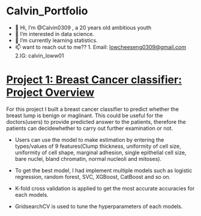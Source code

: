 # Calvin_Portfolio
- 👋 Hi, I’m @Calvin0309 , a 20 years old ambitious youth
- 👀 I’m interested in data science.
- 🌱 I’m currently learning statistics.
- 📫 want to reach out to me??  1. Email: lowcheeseng0309@gmail.com 2.IG: calvin_loww01

# **[Project 1: Breast Cancer classifier: Project Overview](https://github.com/Calvin0309/Project_1_Breast_Cancer)** 

For this project I built a breast cancer classifier to predict whether the breast lump is benign or maglinant. This could be useful for the doctors(users) to provide predicted answer to the patients, therefore the patients can decidewhether to carry out further examination or not. 

- Users can use the model to make estimation by entering the types/values of 9 features(Clump thickness, uniformity of cell size,	uniformity of cell shape,	marginal adhesion, single epithelial cell size,	bare nuclei,	bland chromatin, normal nucleoli and mitoses). 

- To get the best model, I had implement multiple models such as logistic regression, random forest, SVC, XGBoost, CatBoost and so on.

- K-fold cross validation is applied to get the most accurate accuracies for each models.

- GridsearchCV is used to tune the hyperparameters of each models.
